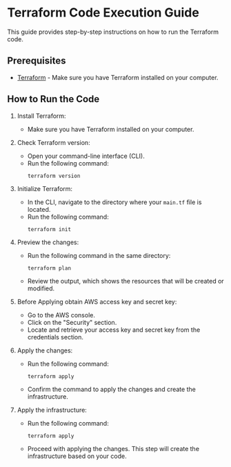 # Terraform Code Execution Guide

This guide provides step-by-step instructions on how to run the Terraform code.

## Prerequisites

- [Terraform](https://www.terraform.io/downloads.html) - Make sure you have Terraform installed on your computer.

## How to Run the Code

1. Install Terraform:
   - Make sure you have Terraform installed on your computer.

2. Check Terraform version:
   - Open your command-line interface (CLI).
   - Run the following command:
     ```
     terraform version
     ```

3. Initialize Terraform:
   - In the CLI, navigate to the directory where your `main.tf` file is located.
   - Run the following command:
     ```
     terraform init
     ```

4. Preview the changes:
   - Run the following command in the same directory:
     ```
     terraform plan
     ```
   - Review the output, which shows the resources that will be created or modified.

5. Before Applying obtain AWS access key and secret key:
   - Go to the AWS console.
   - Click on the "Security" section.
   - Locate and retrieve your access key and secret key from the credentials section.

6. Apply the changes:
   - Run the following command:
     ```
     terraform apply
     ```
   - Confirm the command to apply the changes and create the infrastructure.

7. Apply the infrastructure:
   - Run the following command:
     ```
     terraform apply
     ```
   - Proceed with applying the changes. This step will create the infrastructure based on your code.



